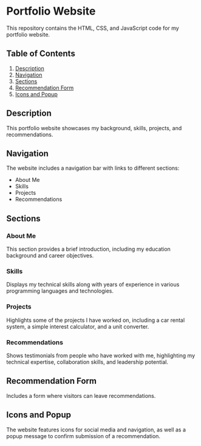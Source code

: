 # Portfolio Website

This repository contains the HTML, CSS, and JavaScript code for my portfolio website.

## Table of Contents

1. [Description](#description)
2. [Navigation](#navigation)
3. [Sections](#sections)
4. [Recommendation Form](#recommendation-form)
5. [Icons and Popup](#icons-and-popup)

## Description

This portfolio website showcases my background, skills, projects, and recommendations.

## Navigation

The website includes a navigation bar with links to different sections:

- About Me
- Skills
- Projects
- Recommendations

## Sections

### About Me

This section provides a brief introduction, including my education background and career objectives.

### Skills

Displays my technical skills along with years of experience in various programming languages and technologies.

### Projects

Highlights some of the projects I have worked on, including a car rental system, a simple interest calculator, and a unit converter.

### Recommendations

Shows testimonials from people who have worked with me, highlighting my technical expertise, collaboration skills, and leadership potential.

## Recommendation Form

Includes a form where visitors can leave recommendations.

## Icons and Popup

The website features icons for social media and navigation, as well as a popup message to confirm submission of a recommendation.


